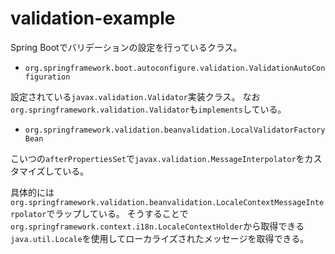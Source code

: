 # validation-example

Spring Bootでバリデーションの設定を行っているクラス。

- `org.springframework.boot.autoconfigure.validation.ValidationAutoConfiguration`

設定されている`javax.validation.Validator`実装クラス。
なお`org.springframework.validation.Validator`も`implements`している。

- `org.springframework.validation.beanvalidation.LocalValidatorFactoryBean`

こいつの`afterPropertiesSet`で`javax.validation.MessageInterpolator`をカスタマイズしている。

具体的には`org.springframework.validation.beanvalidation.LocaleContextMessageInterpolator`でラップしている。
そうすることで`org.springframework.context.i18n.LocaleContextHolder`から取得できる`java.util.Locale`を使用してローカライズされたメッセージを取得できる。

